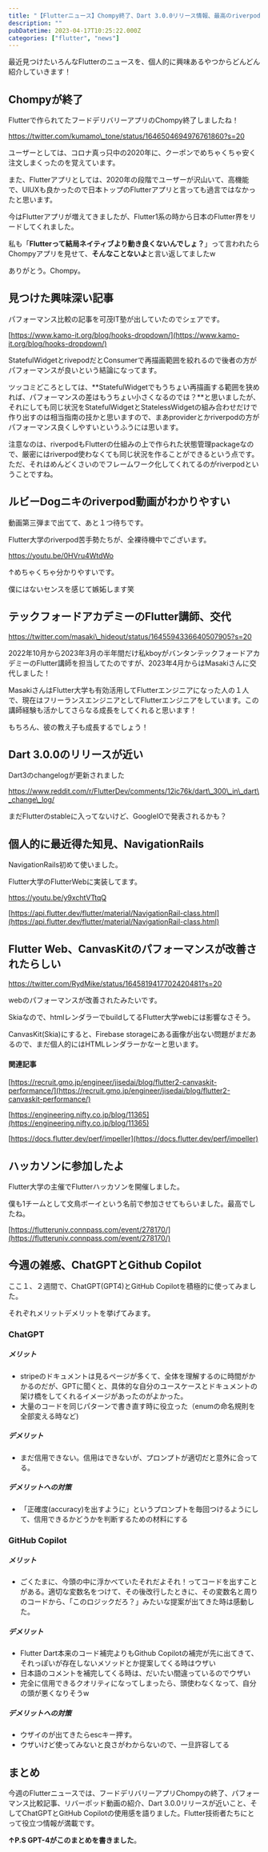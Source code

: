 ```yaml
---
title: "【Flutterニュース】Chompy終了、Dart 3.0.0リリース情報、最高のriverpod解説動画、ChatGPTとGitHub Copilotの実践レビューほか【2023年4月17日】"
description: ""
pubDatetime: 2023-04-17T10:25:22.000Z
categories: ["flutter", "news"]
---
```


  
最近見つけたいろんなFlutterのニュースを、個人的に興味あるやつからどんどん紹介していきます！

## Chompyが終了

Flutterで作られてたフードデリバリーアプリのChompy終了しましたね！

https://twitter.com/kumamo\_tone/status/1646504694976761860?s=20

ユーザーとしては、コロナ真っ只中の2020年に、クーポンでめちゃくちゃ安く注文しまくったのを覚えています。

また、Flutterアプリとしては、2020年の段階でユーザーが沢山いて、高機能で、UIUXも良かったので日本トップのFlutterアプリと言っても過言ではなかったと思います。

今はFlutterアプリが増えてきましたが、Flutter1系の時から日本のFlutter界をリードしてくれました。

私も「**Flutterって結局ネイティブより動き良くないんでしょ？**」って言われたらChompyアプリを見せて、**そんなことないよ**と言い返してましたw

ありがとう。Chompy。

## 見つけた興味深い記事

パフォーマンス比較の記事を可茂IT塾が出していたのでシェアです。

[https://www.kamo-it.org/blog/hooks-dropdown/](https://www.kamo-it.org/blog/hooks-dropdown/)

StatefulWidgetとrivepodだとConsumerで再描画範囲を絞れるので後者の方がパフォーマンスが良いという結論になってます。

ツッコミどころとしては、**StatefulWidgetでもうちょい再描画する範囲を狭めれば、パフォーマンスの差はもうちょい小さくなるのでは？**と思いましたが、それにしても同じ状況をStatefulWidgetとStatelessWidgetの組み合わせだけで作り出すのは相当指南の技かと思いますので、まあproviderとかriverpodの方がパフォーマンス良くしやすいというふうには思います。

注意なのは、riverpodもFlutterの仕組みの上で作られた状態管理packageなので、厳密にはriverpod使わなくても同じ状況を作ることができるという点です。ただ、それはめんどくさいのでフレームワーク化してくれてるのがriverpodということですね。

## ルビーDogニキのriverpod動画がわかりやすい

動画第三弾まで出てて、あと１つ待ちです。

Flutter大学のriverpod苦手勢たちが、全裸待機中でございます。

https://youtu.be/0HVru4WtdWo

↑めちゃくちゃ分かりやすいです。

僕にはないセンスを感じて嫉妬します笑

## テックフォードアカデミーのFlutter講師、交代

https://twitter.com/masaki\_hideout/status/1645594336640507905?s=20

2022年10月から2023年3月の半年間だけ私kboyがバンタンテックフォードアカデミーのFlutter講師を担当してたのですが、2023年4月からはMasakiさんに交代しました！

MasakiさんはFlutter大学も有効活用してFlutterエンジニアになった人の１人で、現在はフリーランスエンジニアとしてFlutterエンジニアをしています。この講師経験も活かしてさらなる成長をしてくれると思います！

もちろん、彼の教え子も成長するでしょう！

## Dart 3.0.0のリリースが近い

Dart3のchangelogが更新されました

https://www.reddit.com/r/FlutterDev/comments/12ic76k/dart\_300\_in\_dart\_change\_log/

まだFlutterのstableに入ってないけど、GoogleIOで発表されるかも？

## 個人的に最近得た知見、NavigationRails

NavigationRails初めて使いました。

Flutter大学のFlutterWebに実装してます。

https://youtu.be/y9xchtVTtqQ

[https://api.flutter.dev/flutter/material/NavigationRail-class.html](https://api.flutter.dev/flutter/material/NavigationRail-class.html)

## Flutter Web、CanvasKitのパフォーマンスが改善されたらしい

https://twitter.com/RydMike/status/1645819417702420481?s=20

webのパフォーマンスが改善されたみたいです。

Skiaなので、htmlレンダラーでbuildしてるFlutter大学webには影響なさそう。

CanvasKit(Skia)にすると、Firebase storageにある画像が出ない問題がまだあるので、まだ個人的にはHTMLレンダラーかなーと思います。

#### 関連記事

[https://recruit.gmo.jp/engineer/jisedai/blog/flutter2-canvaskit-performance/](https://recruit.gmo.jp/engineer/jisedai/blog/flutter2-canvaskit-performance/)

[https://engineering.nifty.co.jp/blog/11365](https://engineering.nifty.co.jp/blog/11365)

[https://docs.flutter.dev/perf/impeller](https://docs.flutter.dev/perf/impeller)

## ハッカソンに参加したよ

Flutter大学の主催でFlutterハッカソンを開催しました。

僕も1チームとして文鳥ボーイという名前で参加させてもらいました。最高でしたね。

[https://flutteruniv.connpass.com/event/278170/](https://flutteruniv.connpass.com/event/278170/)

## 今週の雑感、ChatGPTとGithub Copilot

ここ１、２週間で、ChatGPT(GPT4)とGitHub Copilotを積極的に使ってみました。

それぞれメリットデメリットを挙げてみます。

### ChatGPT

##### メリット

*   stripeのドキュメントは見るページが多くて、全体を理解するのに時間がかかるのだが、GPTに聞くと、具体的な自分のユースケースとドキュメントの架け橋をしてくれるイメージがあったのがよかった。
*   大量のコードを同じパターンで書き直す時に役立った（enumの命名規則を全部変える時など)

##### デメリット

*   まだ信用できない。信用はできないが、プロンプトが適切だと意外に合ってる。

##### デメリットへの対策

*   「正確度(accuracy)を出すように」というプロンプトを毎回つけるようにして、信用できるかどうかを判断するための材料にする

### GitHub Copilot

##### メリット

*   ごくたまに、今頭の中に浮かべていたそれだよそれ！ってコードを出すことがある。適切な変数名をつけて、その後改行したときに、その変数名と周りのコードから、「このロジックだろ？」みたいな提案が出てきた時は感動した。

##### デメリット

*   Flutter Dart本来のコード補完よりもGithub Copilotの補完が先に出てきて、それっぽいが存在しないメソッドとか提案してくる時はウザい
*   日本語のコメントを補完してくる時は、だいたい間違っているのでウザい
*   完全に信用できるクオリティになってしまったら、頭使わなくなって、自分の頭が悪くなりそうw

##### デメリットへの対策

*   ウザイのが出てきたらescキー押す。
*   ウザいけど使ってみないと良さがわからないので、一旦許容してる

## まとめ

今週のFlutterニュースでは、フードデリバリーアプリChompyの終了、パフォーマンス比較記事、リバーポッド動画の紹介、Dart 3.0.0リリースが近いこと、そしてChatGPTとGitHub Copilotの使用感を語りました。Flutter技術者たちにとって役立つ情報が満載です。  

**↑P.S GPT-4がこのまとめを書きました**。